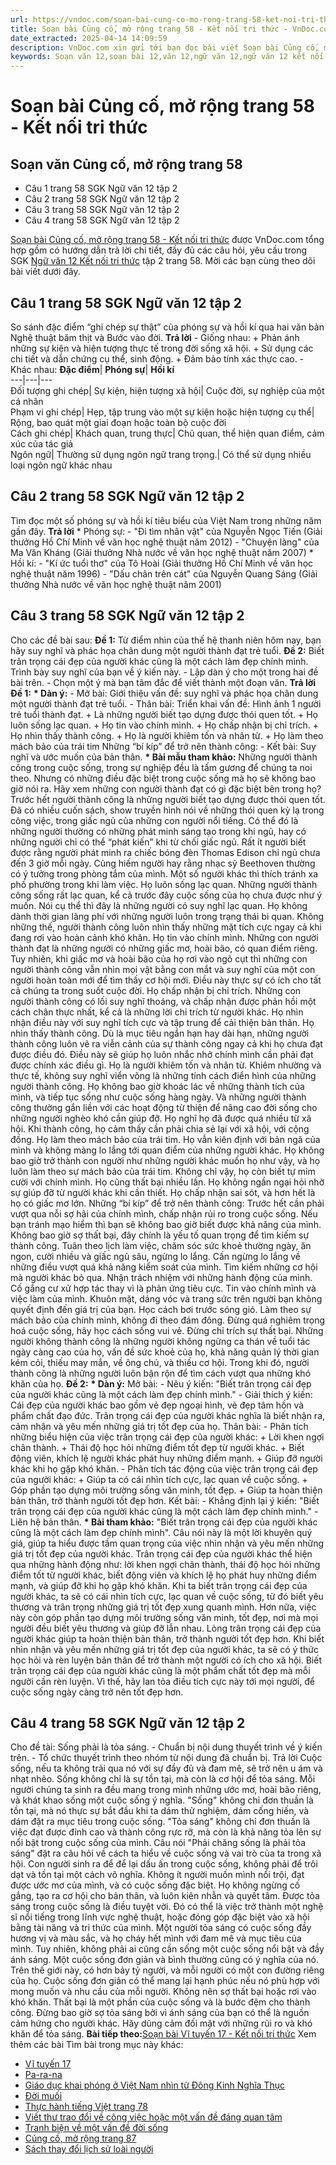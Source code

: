 ```yaml
---
url: https://vndoc.com/soan-bai-cung-co-mo-rong-trang-58-ket-noi-tri-thuc-330412
title: Soạn bài Củng cố, mở rộng trang 58 - Kết nối tri thức - VnDoc.com
date_extracted: 2025-04-14 14:09:59
description: VnDoc.com xin gửi tới bạn đọc bài viết Soạn bài Củng cố, mở rộng trang 58 - Kết nối tri thức. Mời các bạn cùng theo dõi bài viết dưới đây nhé.
keywords: Soạn văn 12,soạn bài 12,văn 12,ngữ văn 12,ngữ văn 12 kết nối tri thức,soạn ngữ văn 12,giải ngữ văn 12,soạn văn 12 kết nối tri thức,soạn văn 12 kết nối tri thức ngắn nhất,văn 12 kết nối tri thức,soạn văn 12 tập 2 trang 58 Kết nối tri thức,Soạn bài Củng cố mở rộng trang 58 Kết nối tri thức,Soạn bài Củng cố mở rộng trang 58,Soạn bài Củng cố mở rộng trang 58 ngắn nhất,Soạn văn Củng cố mở rộng trang 58,Củng cố mở rộng trang 58,soạn văn 12 tập 2 trang 58
---
```


# Soạn bài Củng cố, mở rộng trang 58 - Kết nối tri thức
## Soạn văn Củng cố, mở rộng trang 58
  * Câu 1 trang 58 SGK Ngữ văn 12 tập 2
  * Câu 2 trang 58 SGK Ngữ văn 12 tập 2
  * Câu 3 trang 58 SGK Ngữ văn 12 tập 2
  * Câu 4 trang 58 SGK Ngữ văn 12 tập 2

[Soạn bài Củng cố, mở rộng trang 58 - Kết nối tri thức](<https://vndoc.com/soan-bai-cung-co-mo-rong-trang-58-ket-noi-tri-thuc-330412>) được VnDoc.com tổng hợp gồm có hướng dẫn trả lời chi tiết, đầy đủ các câu hỏi, yêu cầu trong SGK [Ngữ văn 12 Kết nối tri thức](<https://vndoc.com/soan-van-12-ket-noi-tri-thuc>) tập 2 trang 58. Mời các bạn cùng theo dõi bài viết dưới đây.
## Câu 1 trang 58 SGK Ngữ văn 12 tập 2
So sánh đặc điểm “ghi chép sự thật” của phóng sự và hồi kí qua hai văn bản Nghệ thuật băm thịt và Bước vào đời.
**Trả lời**
\- Giống nhau:
\+ Phản ánh những sự kiện và hiện tượng thực tế trong đời sống xã hội.
\+ Sử dụng các chi tiết và dẫn chứng cụ thể, sinh động.
\+ Đảm bảo tính xác thực cao.
\- Khác nhau:
**Đặc điểm**| **Phóng sự**| **Hồi kí**  
---|---|---  
Đối tượng ghi chép| Sự kiện, hiện tượng xã hội| Cuộc đời, sự nghiệp của một cá nhân  
Phạm vi ghi chép| Hẹp, tập trung vào một sự kiện hoặc hiện tượng cụ thể| Rộng, bao quát một giai đoạn hoặc toàn bộ cuộc đời  
Cách ghi chép| Khách quan, trung thực| Chủ quan, thể hiện quan điểm, cảm xúc của tác giả  
Ngôn ngữ| Thường sử dụng ngôn ngữ trang trọng.| Có thể sử dụng nhiều loại ngôn ngữ khác nhau  
## Câu 2 trang 58 SGK Ngữ văn 12 tập 2
Tìm đọc một số phóng sự và hồi kí tiêu biểu của Việt Nam trong những năm gần đây.
**Trả lời**
\* Phóng sự:
\- "Đi tìm nhân vật" của Nguyễn Ngọc Tiến \(Giải thưởng Hồ Chí Minh về văn học nghệ thuật năm 2012\)
\- "Chuyện làng" của Ma Văn Kháng \(Giải thưởng Nhà nước về văn học nghệ thuật năm 2007\)
\* Hồi kí:
\- "Kí ức tuổi thơ" của Tô Hoài \(Giải thưởng Hồ Chí Minh về văn học nghệ thuật năm 1996\)
\- "Dấu chân trên cát" của Nguyễn Quang Sáng \(Giải thưởng Nhà nước về văn học nghệ thuật năm 2001\)
## Câu 3 trang 58 SGK Ngữ văn 12 tập 2
Cho các đề bài sau:
**Đề 1:** Từ điểm nhìn của thế hệ thanh niên hôm nay, bạn hãy suy nghĩ và phác họa chân dung một người thành đạt trẻ tuổi.
**Đề 2:** Biết trân trọng cái đẹp của người khác cũng là một cách làm đẹp chính mình. Trình bày suy nghĩ của bạn về ý kiến này.
\- Lập dàn ý cho một trong hai đề bài trên.
\- Chọn một ý mà bạn tâm đắc để viết thành một đoạn văn.
**Trả lời**
**Đề 1:**
**\* Dàn ý:**
\- Mở bài: Giới thiệu vấn đề: suy nghĩ và phác họa chân dung một người thành đạt trẻ tuổi.
\- Thân bài: Triển khai vấn đề:
Hình ảnh 1 người trẻ tuổi thành đạt.
\+ Là những người biết tạo dựng được thói quen tốt.
\+ Họ luôn sống lạc quan.
\+ Họ tin vào chính mình.
\+ Họ chấp nhận bị chỉ trích.
\+ Họ nhìn thấy thành công.
\+ Họ là người khiêm tốn và nhân từ.
\+ Họ làm theo mách bảo của trái tim
Những “bí kíp” để trở nên thành công:
\- Kết bài: Suy nghĩ và ước muốn của bản thân.
**\* Bài mẫu tham khảo:**
Những người thành công trong cuộc sống, trong sự nghiệp đều là tấm gương để chúng ta noi theo. Nhưng có những điều đặc biệt trong cuộc sống mà họ sẽ không bao giờ nói ra. Hãy xem những con người thành đạt có gì đặc biệt bên trong họ?
Trước hết người thành công là những người biết tạo dựng được thói quen tốt. Đã có nhiều cuốn sách, show truyền hình nói về những thói quen kỳ lạ trong công việc, trong giấc ngủ của những con người nổi tiếng. Có thể đó là những người thường có những phát minh sáng tạo trong khi ngủ, hay có những người chỉ có thể “phát kiến” khi từ chối giấc ngủ. Rất ít người biết được rằng người phát minh ra chiếc bóng đèn Thomas Edison chỉ ngủ chưa đến 3 giờ mỗi ngày. Cũng hiếm người hay rằng nhạc sỹ Beethoven thường có ý tưởng trong phòng tắm của mình. Một số người khác thì thích tránh xa phố phường trong khi làm việc.
Họ luôn sống lạc quan. Những người thành công sống rất lạc quan, kể cả trước đây cuộc sống của họ chưa được như ý muốn. Nói cụ thể thì đây là những người có suy nghĩ lạc quan. Họ không dành thời gian lãng phí với những người luôn trong trạng thái bi quan. Không những thế, người thành công luôn nhìn thấy những mặt tích cực ngay cả khi đang rơi vào hoàn cảnh khó khăn.
Họ tin vào chính mình. Những con người thành đạt là những người có những giấc mơ, hoài bão, có quan điểm riêng. Tuy nhiên, khi giấc mơ và hoài bão của họ rơi vào ngõ cụt thì những con người thành công vẫn nhìn mọi vật bằng con mắt và suy nghĩ của một con người hoàn toàn mới để tìm thấy cơ hội mới. Điều này thực sự có ích cho tất cả chúng ta trong suốt cuộc đời.
Họ chấp nhận bị chỉ trích. Những con người thành công có lối suy nghĩ thoáng, và chấp nhận được phản hồi một cách chân thực nhất, kể cả là những lời chỉ trích từ người khác. Họ nhìn nhận điều này với suy nghĩ tích cực và tập trung để cải thiện bản thân.
Họ nhìn thấy thành công. Dù là mục tiêu ngắn hạn hay dài hạn, những người thành công luôn vẽ ra viễn cảnh của sự thành công ngay cả khi họ chưa đạt được điều đó. Điều này sẽ giúp họ luôn nhắc nhở chính mình cần phải đạt được chính xác điều gì.
Họ là người khiêm tốn và nhân từ. Khiêm nhường và thực tế, không suy nghĩ viển vông là những tính cách điển hình của những người thành công. Họ không bao giờ khoác lác về những thành tích của mình, và tiếp tục sống như cuộc sống hàng ngày. Và những người thành công thường gắn liền với các hoạt động từ thiện để nâng cao đời sống cho những người nghèo khó cần giúp đỡ. Họ nghĩ họ đã được quá nhiều từ xã hội. Khi thành công, họ cảm thấy cần phải chia sẻ lại với xã hội, với cộng đồng.
Họ làm theo mách bảo của trái tim. Họ vẫn kiên định với bản ngã của mình và không màng lo lắng tới quan điểm của những người khác. Họ không bao giờ trở thành con người như những người khác muốn họ như vậy, và họ luôn làm theo sự mách bảo của trái tim. Không chỉ vậy, họ còn biết tự mỉm cười với chính mình. Họ cũng thất bại nhiều lần. Họ không ngần ngại hỏi nhờ sự giúp đỡ từ người khác khi cần thiết. Họ chấp nhận sai sót, và hơn hết là họ có giấc mơ lớn.
Những “bí kíp” để trở nên thành công: Trước hết cần phải vượt qua nỗi sợ hãi của chính mình, chấp nhận rủi ro trong cuộc sống. Nếu bạn tránh mạo hiểm thì bạn sẽ không bao giờ biết được khả năng của mình. Không bao giờ sợ thất bại, đây chính là yếu tố quan trọng để tìm kiếm sự thành công. Tuân theo lịch làm việc, chăm sóc sức khoẻ thường ngày, ăn ngon, cười nhiều và giấc ngủ sâu, ngừng lo lắng. Cần ngừng lo lắng về những điều vượt quá khả năng kiểm soát của mình. Tìm kiếm những cơ hội mà người khác bỏ qua. Nhận trách nhiệm với những hành động của mình. Cố gắng cư xử hợp tác thay vì là phản ứng tiêu cực. Tin vào chính mình và việc làm của mình. Khuôn mặt, dáng vóc và trang sức trên người bạn không quyết định đến giá trị của bạn. Học cách bơi trước sóng gió. Làm theo sự mách bảo của chính mình, không đi theo đám đông. Đừng quá nghiêm trọng hoá cuộc sống, hãy học cách sống vui vẻ. Đừng chỉ trích sự thất bại.
Những người không thành công là những người không ngừng ca thán về tuổi tác ngày càng cao của họ, vấn đề sức khoẻ của họ, khả năng quản lý thời gian kém cỏi, thiếu may mắn, về ông chủ, và thiếu cơ hội. Trong khi đó, người thành công là những người luôn bận rộn để tìm cách vượt qua những khó khăn của họ.
**Đề 2:**
**\* Dàn ý:**
Mở bài:
\- Nêu ý kiến: "Biết trân trọng cái đẹp của người khác cũng là một cách làm đẹp chính mình."
\- Giải thích ý kiến: Cái đẹp của người khác bao gồm vẻ đẹp ngoại hình, vẻ đẹp tâm hồn và phẩm chất đạo đức. Trân trọng cái đẹp của người khác nghĩa là biết nhận ra, cảm nhận và yêu mến những giá trị tốt đẹp của họ.
Thân bài:
\- Phân tích những biểu hiện của việc trân trọng cái đẹp của người khác:
\+ Lời khen ngợi chân thành.
\+ Thái độ học hỏi những điểm tốt đẹp từ người khác.
\+ Biết động viên, khích lệ người khác phát huy những điểm mạnh.
\+ Giúp đỡ người khác khi họ gặp khó khăn.
\- Phân tích tác động của việc trân trọng cái đẹp của người khác:
\+ Giúp ta có cái nhìn tích cực, lạc quan về cuộc sống.
\+ Góp phần tạo dựng môi trường sống văn minh, tốt đẹp.
\+ Giúp ta hoàn thiện bản thân, trở thành người tốt đẹp hơn.
Kết bài:
\- Khẳng định lại ý kiến: "Biết trân trọng cái đẹp của người khác cũng là một cách làm đẹp chính mình."
\- Liên hệ bản thân.
**\* Bài tham khảo:**
"Biết trân trọng cái đẹp của người khác cũng là một cách làm đẹp chính mình". Câu nói này là một lời khuyên quý giá, giúp ta hiểu được tầm quan trọng của việc nhìn nhận và yêu mến những giá trị tốt đẹp của người khác.
Trân trọng cái đẹp của người khác thể hiện qua những hành động như: lời khen ngợi chân thành, thái độ học hỏi những điểm tốt từ người khác, biết động viên và khích lệ họ phát huy những điểm mạnh, và giúp đỡ khi họ gặp khó khăn. Khi ta biết trân trọng cái đẹp của người khác, ta sẽ có cái nhìn tích cực, lạc quan về cuộc sống, từ đó biết yêu thương và trân trọng những giá trị tốt đẹp xung quanh mình. Hơn nữa, việc này còn góp phần tạo dựng môi trường sống văn minh, tốt đẹp, nơi mà mọi người đều biết yêu thương và giúp đỡ lẫn nhau. Lòng trân trọng cái đẹp của người khác giúp ta hoàn thiện bản thân, trở thành người tốt đẹp hơn. Khi biết nhìn nhận và yêu mến những giá trị tốt đẹp của người khác, ta sẽ có ý thức học hỏi và rèn luyện bản thân để trở thành một người có ích cho xã hội.
Biết trân trọng cái đẹp của người khác cũng là một phẩm chất tốt đẹp mà mỗi người cần rèn luyện. Vì thế, hãy lan tỏa điều tích cực này tới mọi người, để cuộc sống ngày càng trở nên tốt đẹp hơn.
## Câu 4 trang 58 SGK Ngữ văn 12 tập 2
Cho đề tài: Sống phải là tỏa sáng.
\- Chuẩn bị nội dung thuyết trình về ý kiến trên.
\- Tổ chức thuyết trình theo nhóm từ nội dung đã chuẩn bị.
Trả lời
Cuộc sống, nếu ta không trải qua nó với sự đầy đủ và đam mê, sẽ trở nên u ám và nhạt nhẽo. Sống không chỉ là sự tồn tại, mà còn là cơ hội để tỏa sáng. Mỗi người chúng ta sinh ra đều mang trong mình những ước mơ, hoài bão riêng, và khát khao sống một cuộc sống ý nghĩa.
"Sống" không chỉ đơn thuần là tồn tại, mà nó thực sự bắt đầu khi ta dám thử nghiệm, dám cống hiến, và dám đặt ra mục tiêu trong cuộc sống. "Tỏa sáng" không chỉ đơn thuần là việc đạt được đỉnh cao và thành công rực rỡ, mà còn là khả năng tỏa lên sự nổi bật trong cuộc sống của mình. Câu nói "Phải chăng sống là phải tỏa sáng" đặt ra câu hỏi về cách ta hiểu về cuộc sống và vai trò của ta trong xã hội. Con người sinh ra để để lại dấu ấn trong cuộc sống, không phải để trôi dạt và tồn tại một cách vô nghĩa. Không ít người muốn mình nổi trội, đạt được ước mơ của mình, và có cuộc sống đặc biệt. Họ không ngừng cố gắng, tạo ra cơ hội cho bản thân, và luôn kiên nhẫn và quyết tâm. Được tỏa sáng trong cuộc sống là điều tuyệt vời. Đó có thể là việc trở thành một nghệ sĩ nổi tiếng trong lĩnh vực nghệ thuật, hoặc đóng góp đặc biệt vào xã hội bằng tài năng và tri thức của mình. Một người tỏa sáng có cuộc sống đầy hương vị và màu sắc, và họ cháy hết mình với đam mê và mục tiêu của mình. Tuy nhiên, không phải ai cũng cần sống một cuộc sống nổi bật và đầy ánh sáng. Một cuộc sống đơn giản và bình thường cũng có ý nghĩa của nó. Trên thế giới này, có hơn bảy tỷ người, và mỗi người có một con đường riêng của họ. Cuộc sống đơn giản có thể mang lại hạnh phúc nếu nó phù hợp với mong muốn và nhu cầu của mỗi người.
Không nên sợ thất bại hoặc rơi vào khó khăn. Thất bại là một phần của cuộc sống và là bước đệm cho thành công. Đừng bao giờ sợ tỏa sáng bởi vì ánh sáng của bạn có thể là nguồn cảm hứng cho người khác. Hãy dũng cảm đối mặt với những rủi ro và khó khăn để tỏa sáng.
**Bài tiếp theo:**[Soạn bài Vĩ tuyến 17 - Kết nối tri thức](<https://vndoc.com/soan-bai-vi-tuyen-17-ket-noi-tri-thuc-330413>)
Xem thêm các bài Tìm bài trong mục này khác:
  * [Vĩ tuyến 17](</soan-bai-vi-tuyen-17-ket-noi-tri-thuc-330413>)
  * [Pa-ra-na](</soan-bai-pa-ra-na-ket-noi-tri-thuc-330537>)
  * [Giáo dục khai phóng ở Việt Nam nhìn từ Đông Kinh Nghĩa Thục](</soan-bai-giao-duc-khai-phong-o-viet-nam-nhin-tu-dong-kinh-nghia-thuc-ket-noi-tri-thuc-330538>)
  * [Đời muối](</soan-bai-doi-muoi-ket-noi-tri-thuc-330539>)
  * [Thực hành tiếng Việt trang 78](</soan-bai-thuc-hanh-tieng-viet-trang-78-tap-2-ket-noi-tri-thuc-330540>)
  * [Viết thư trao đổi về công việc hoặc một vấn đề đáng quan tâm](</soan-bai-viet-thu-trao-doi-ve-cong-viec-hoac-mot-van-de-dang-quan-tam-ket-noi-tri-thuc-330541>)
  * [Tranh biện về một vấn đề đời sống](</soan-bai-tranh-bien-ve-mot-van-de-doi-song-ket-noi-tri-thuc-330542>)
  * [Củng cố, mở rộng trang 87](</soan-bai-cung-co-mo-rong-trang-87-ket-noi-tri-thuc-330543>)
  * [Sách thay đổi lịch sử loài người](</soan-bai-sach-thay-doi-lich-su-loai-nguoi-ket-noi-tri-thuc-330544>)

